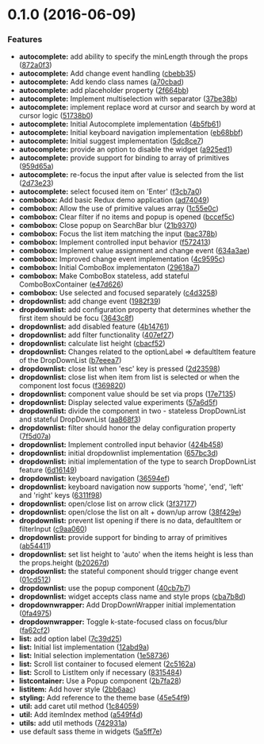 <a name="0.1.0"></a>
# 0.1.0 (2016-06-09)


### Features

* **autocomplete:** add ability to specify the minLength through the props ([872a0f3](https://github.com/telerik/kendo-react-dropdowns/commit/872a0f3))
* **autocomplete:** Add change event handling ([cbebb35](https://github.com/telerik/kendo-react-dropdowns/commit/cbebb35))
* **autocomplete:** Add kendo class names ([a70cbad](https://github.com/telerik/kendo-react-dropdowns/commit/a70cbad))
* **autocomplete:** add placeholder property ([2f664bb](https://github.com/telerik/kendo-react-dropdowns/commit/2f664bb))
* **autocomplete:** Implement multiselection with separator ([37be38b](https://github.com/telerik/kendo-react-dropdowns/commit/37be38b))
* **autocomplete:** implement replace word at cursor and search by word at cursor logic ([51738b0](https://github.com/telerik/kendo-react-dropdowns/commit/51738b0))
* **autocomplete:** Initial Autocomplete implementation ([4b5fb61](https://github.com/telerik/kendo-react-dropdowns/commit/4b5fb61))
* **autocomplete:** Initial keyboard navigation implementation ([eb68bbf](https://github.com/telerik/kendo-react-dropdowns/commit/eb68bbf))
* **autocomplete:** Initial suggest implementation ([5dc8ce7](https://github.com/telerik/kendo-react-dropdowns/commit/5dc8ce7))
* **autocomplete:** provide an option to disable the widget ([a925ed1](https://github.com/telerik/kendo-react-dropdowns/commit/a925ed1))
* **autocomplete:** provide support for binding to array of primitives ([959d65a](https://github.com/telerik/kendo-react-dropdowns/commit/959d65a))
* **autocomplete:** re-focus the input after value is selected from the list ([2d73e23](https://github.com/telerik/kendo-react-dropdowns/commit/2d73e23))
* **autocomplete:** select focused item on 'Enter' ([f3cb7a0](https://github.com/telerik/kendo-react-dropdowns/commit/f3cb7a0))
* **combobox:** Add basic Redux demo application ([ad74049](https://github.com/telerik/kendo-react-dropdowns/commit/ad74049))
* **combobox:** Allow the use of primitive values array ([1c55e0c](https://github.com/telerik/kendo-react-dropdowns/commit/1c55e0c))
* **combobox:** Clear filter if no items and popup is opened ([bccef5c](https://github.com/telerik/kendo-react-dropdowns/commit/bccef5c))
* **combobox:** Close popup on SearchBar blur ([21b9370](https://github.com/telerik/kendo-react-dropdowns/commit/21b9370))
* **combobox:** Focus the list item matching the input ([bac378b](https://github.com/telerik/kendo-react-dropdowns/commit/bac378b))
* **combobox:** Implement controlled input behavior ([f572413](https://github.com/telerik/kendo-react-dropdowns/commit/f572413))
* **combobox:** Implement value assignment and change event ([634a3ae](https://github.com/telerik/kendo-react-dropdowns/commit/634a3ae))
* **combobox:** Improved change event implementation ([4c9595c](https://github.com/telerik/kendo-react-dropdowns/commit/4c9595c))
* **combobox:** Initial ComboBox implementaton ([29618a7](https://github.com/telerik/kendo-react-dropdowns/commit/29618a7))
* **combobox:** Make ComboBox stateless, add stateful ComboBoxContainer ([e47d626](https://github.com/telerik/kendo-react-dropdowns/commit/e47d626))
* **combobox:** Use selected and focused separately ([c4d3258](https://github.com/telerik/kendo-react-dropdowns/commit/c4d3258))
* **dropdownlist:** add change event ([1982f39](https://github.com/telerik/kendo-react-dropdowns/commit/1982f39))
* **dropdownlist:** add configuration property that determines whether the first item should be focu ([3643c8f](https://github.com/telerik/kendo-react-dropdowns/commit/3643c8f))
* **dropdownlist:** add disabled feature ([4b14761](https://github.com/telerik/kendo-react-dropdowns/commit/4b14761))
* **dropdownlist:** add filter functionality ([407ef27](https://github.com/telerik/kendo-react-dropdowns/commit/407ef27))
* **dropdownlist:** calculate list height ([cbacf52](https://github.com/telerik/kendo-react-dropdowns/commit/cbacf52))
* **dropdownlist:** Changes related to the optionLabel => defaultItem feature of the DropDownList ([b7eeea7](https://github.com/telerik/kendo-react-dropdowns/commit/b7eeea7))
* **dropdownlist:** close list when 'esc' key is pressed ([2d23598](https://github.com/telerik/kendo-react-dropdowns/commit/2d23598))
* **dropdownlist:** close list when item from list is selected or when the component lost focus ([f369820](https://github.com/telerik/kendo-react-dropdowns/commit/f369820))
* **dropdownlist:** component value should be set via props ([17e7135](https://github.com/telerik/kendo-react-dropdowns/commit/17e7135))
* **dropdownlist:** Display selected value experiments ([57a6d5f](https://github.com/telerik/kendo-react-dropdowns/commit/57a6d5f))
* **dropdownlist:** divide the component in two - stateless DropDownList and stateful DropDownList ([aa868f3](https://github.com/telerik/kendo-react-dropdowns/commit/aa868f3))
* **dropdownlist:** filter should honor the delay configuration property ([7f5d07a](https://github.com/telerik/kendo-react-dropdowns/commit/7f5d07a))
* **dropdownlist:** Implement controlled input behavior ([424b458](https://github.com/telerik/kendo-react-dropdowns/commit/424b458))
* **dropdownlist:** initial dropdownlist implementation ([657bc3d](https://github.com/telerik/kendo-react-dropdowns/commit/657bc3d))
* **dropdownlist:** initial implementation of the type to search DropDownList feature ([6d16149](https://github.com/telerik/kendo-react-dropdowns/commit/6d16149))
* **dropdownlist:** keyboard navigation ([36594ef](https://github.com/telerik/kendo-react-dropdowns/commit/36594ef))
* **dropdownlist:** keyboard navigation now supports 'home', 'end', 'left' and 'right' keys ([6311f98](https://github.com/telerik/kendo-react-dropdowns/commit/6311f98))
* **dropdownlist:** open/close list on arrow click ([3f37177](https://github.com/telerik/kendo-react-dropdowns/commit/3f37177))
* **dropdownlist:** open/close the list on alt + down/up arrow ([38f429e](https://github.com/telerik/kendo-react-dropdowns/commit/38f429e))
* **dropdownlist:** prevent list opening if there is no data, defaultItem or filterInput ([c9aa060](https://github.com/telerik/kendo-react-dropdowns/commit/c9aa060))
* **dropdownlist:** provide support for binding to array of primitives ([ab54411](https://github.com/telerik/kendo-react-dropdowns/commit/ab54411))
* **dropdownlist:** set list height to 'auto' when the items height is less than the props.height ([b20267d](https://github.com/telerik/kendo-react-dropdowns/commit/b20267d))
* **dropdownlist:** the stateful component should trigger change event ([01cd512](https://github.com/telerik/kendo-react-dropdowns/commit/01cd512))
* **dropdownlist:** use the popup component ([40cb7b7](https://github.com/telerik/kendo-react-dropdowns/commit/40cb7b7))
* **dropdownlist:** widget accepts class name and style props ([cba7b8d](https://github.com/telerik/kendo-react-dropdowns/commit/cba7b8d))
* **dropdownwrapper:** Add DropDownWrapper initial implementation ([0fa4975](https://github.com/telerik/kendo-react-dropdowns/commit/0fa4975))
* **dropdownwrapper:** Toggle k-state-focused class on focus/blur ([fa62cf2](https://github.com/telerik/kendo-react-dropdowns/commit/fa62cf2))
* **list:** add option label ([7c39d25](https://github.com/telerik/kendo-react-dropdowns/commit/7c39d25))
* **list:** Initial list implementation ([12abd9a](https://github.com/telerik/kendo-react-dropdowns/commit/12abd9a))
* **list:** Initial selection implementation ([1e58736](https://github.com/telerik/kendo-react-dropdowns/commit/1e58736))
* **list:** Scroll list container to focused element ([2c5162a](https://github.com/telerik/kendo-react-dropdowns/commit/2c5162a))
* **list:** Scroll to ListItem only if necessary ([8315484](https://github.com/telerik/kendo-react-dropdowns/commit/8315484))
* **listcontainer:** Use a Popup component ([2b7fa28](https://github.com/telerik/kendo-react-dropdowns/commit/2b7fa28))
* **listitem:** Add hover style ([2bb6aac](https://github.com/telerik/kendo-react-dropdowns/commit/2bb6aac))
* **styling:** Add reference to the theme base ([45e54f9](https://github.com/telerik/kendo-react-dropdowns/commit/45e54f9))
* **util:** add caret util method ([1c84059](https://github.com/telerik/kendo-react-dropdowns/commit/1c84059))
* **util:** Add itemIndex method ([a549f4d](https://github.com/telerik/kendo-react-dropdowns/commit/a549f4d))
* **utils:** add util methods ([742931a](https://github.com/telerik/kendo-react-dropdowns/commit/742931a))
* use default sass theme in widgets ([5a5ff7e](https://github.com/telerik/kendo-react-dropdowns/commit/5a5ff7e))
